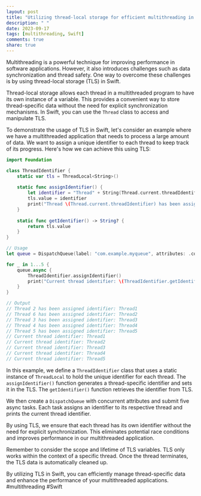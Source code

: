 ```yaml
---
layout: post
title: "Utilizing thread-local storage for efficient multithreading in Swift"
description: " "
date: 2023-09-17
tags: [multithreading, Swift]
comments: true
share: true
---
```


Multithreading is a powerful technique for improving performance in software applications. However, it also introduces challenges such as data synchronization and thread safety. One way to overcome these challenges is by using thread-local storage (TLS) in Swift.

Thread-local storage allows each thread in a multithreaded program to have its own instance of a variable. This provides a convenient way to store thread-specific data without the need for explicit synchronization mechanisms. In Swift, you can use the `Thread` class to access and manipulate TLS.

To demonstrate the usage of TLS in Swift, let's consider an example where we have a multithreaded application that needs to process a large amount of data. We want to assign a unique identifier to each thread to keep track of its progress. Here's how we can achieve this using TLS:

```swift
import Foundation

class ThreadIdentifier {
    static var tls = ThreadLocal<String>()
    
    static func assignIdentifier() {
        let identifier = "Thread" + String(Thread.current.threadIdentifier)
        tls.value = identifier
        print("Thread \(Thread.current.threadIdentifier) has been assigned identifier: \(identifier)")
    }
    
    static func getIdentifier() -> String? {
        return tls.value
    }
}

// Usage
let queue = DispatchQueue(label: "com.example.myqueue", attributes: .concurrent)

for _ in 1...5 {
    queue.async {
        ThreadIdentifier.assignIdentifier()
        print("Current thread identifier: \(ThreadIdentifier.getIdentifier() ?? "")")
    }
}

// Output
// Thread 2 has been assigned identifier: Thread1
// Thread 6 has been assigned identifier: Thread2
// Thread 3 has been assigned identifier: Thread3
// Thread 4 has been assigned identifier: Thread4
// Thread 5 has been assigned identifier: Thread5
// Current thread identifier: Thread1
// Current thread identifier: Thread2
// Current thread identifier: Thread3
// Current thread identifier: Thread4
// Current thread identifier: Thread5
```

In this example, we define a `ThreadIdentifier` class that uses a static instance of `ThreadLocal` to hold the unique identifier for each thread. The `assignIdentifier()` function generates a thread-specific identifier and sets it in the TLS. The `getIdentifier()` function retrieves the identifier from TLS.

We then create a `DispatchQueue` with concurrent attributes and submit five async tasks. Each task assigns an identifier to its respective thread and prints the current thread identifier.

By using TLS, we ensure that each thread has its own identifier without the need for explicit synchronization. This eliminates potential race conditions and improves performance in our multithreaded application.

Remember to consider the scope and lifetime of TLS variables. TLS only works within the context of a specific thread. Once the thread terminates, the TLS data is automatically cleaned up.

By utilizing TLS in Swift, you can efficiently manage thread-specific data and enhance the performance of your multithreaded applications. #multithreading #Swift